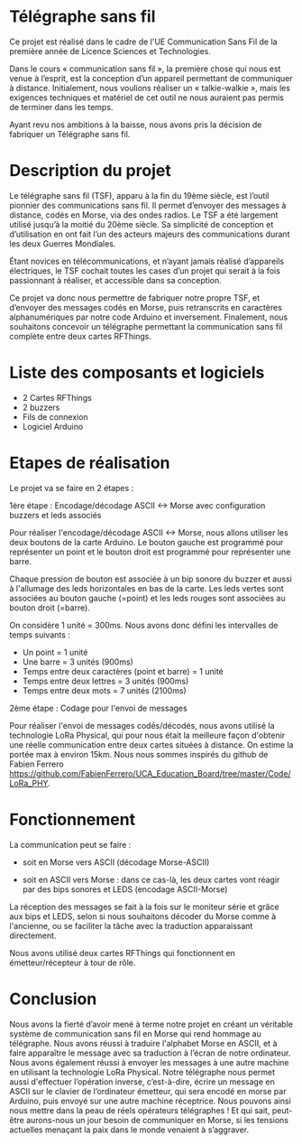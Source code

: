 # Télégraphe sans fil

Ce projet est réalisé dans le cadre de l'UE Communication Sans Fil de la première année de Licence Sciences et Technologies.

Dans le cours « communication sans fil », la première chose qui nous est venue à l’esprit, est la conception d’un appareil permettant de communiquer à distance. Initialement, nous voulions réaliser un « talkie-walkie », mais les exigences techniques et matériel de cet outil ne nous auraient pas permis de terminer dans les temps.

Ayant revu nos ambitions à la baisse, nous avons pris la décision de fabriquer un Télégraphe sans fil.

# Description du projet

Le télégraphe sans fil (TSF), apparu à la fin du 19ème siècle, est l’outil pionnier des communications sans fil.
Il permet d’envoyer des messages à distance, codés en Morse, via des ondes radios. Le TSF a été largement utilisé jusqu’à la moitié du 20ème siècle. Sa simplicité de conception et d’utilisation en ont fait l’un des acteurs majeurs des communications durant les deux Guerres Mondiales.

Étant novices en télécommunications, et n’ayant jamais réalisé d’appareils électriques, le TSF cochait toutes les cases d’un projet qui serait à la fois passionnant à réaliser, et accessible dans sa conception.

Ce projet va donc nous permettre de fabriquer notre propre TSF, et d’envoyer des messages codés en Morse, puis retranscrits en caractères alphanumériques par notre code Arduino et inversement. Finalement, nous souhaitons concevoir un télégraphe permettant la communication sans fil complète entre deux cartes RFThings.

# Liste des composants et logiciels

-	2 Cartes RFThings
-	2 buzzers
-	Fils de connexion
-	Logiciel Arduino

# Etapes de réalisation

Le projet va se faire en 2 étapes :

1ère étape : Encodage/décodage ASCII <-> Morse avec configuration buzzers et leds associés

Pour réaliser l'encodage/décodage ASCII <-> Morse, nous allons utiliser les deux boutons de la carte Arduino. Le bouton gauche est programmé pour représenter un point et le bouton droit est programmé pour représenter une barre.

Chaque pression de bouton est associée à un bip sonore du buzzer et aussi à l'allumage des leds horizontales en bas de la carte. Les leds vertes sont associées au bouton gauche (=point) et les leds rouges sont associées au bouton droit (=barre).

On considère 1 unité = 300ms. Nous avons donc défini les intervalles de temps suivants : 

  - Un point = 1 unité
  - Une barre = 3 unités (900ms)
  - Temps entre deux caractères (point et barre) = 1 unité
  - Temps entre deux lettres = 3 unités (900ms)
  - Temps entre deux mots = 7 unités (2100ms)

2ème étape : Codage pour l'envoi de messages

Pour réaliser l'envoi de messages codés/décodés, nous avons utilisé la technologie LoRa Physical, qui pour nous était la meilleure façon d'obtenir une réelle communication entre deux cartes situées à distance. On estime la portée max à environ 15km. Nous nous sommes inspirés du github de Fabien Ferrero https://github.com/FabienFerrero/UCA_Education_Board/tree/master/Code/LoRa_PHY.

# Fonctionnement

La communication peut se faire :

- soit en Morse vers ASCII (décodage Morse-ASCII)

- soit en ASCII vers Morse : dans ce cas-là, les deux cartes vont réagir par des bips sonores et LEDS (encodage ASCII-Morse)

La réception des messages se fait à la fois sur le moniteur série et grâce aux bips et LEDS, selon si nous souhaitons décoder du Morse comme à l'ancienne, ou se faciliter la tâche avec la traduction apparaissant directement.

Nous avons utilisé deux cartes RFThings qui fonctionnent en émetteur/récepteur à tour de rôle.

# Conclusion

Nous avons la fierté d’avoir mené à terme notre projet en créant un véritable système de communication sans fil en Morse qui rend hommage au télégraphe. 
Nous avons réussi à traduire l'alphabet Morse en ASCII, et à faire apparaître le message avec sa traduction à l’écran de notre ordinateur. Nous avons également réussi à envoyer les messages à une autre machine en utilisant la technologie LoRa Physical.
Notre télégraphe nous permet aussi d'effectuer l’opération inverse, c’est-à-dire, écrire un message en ASCII sur le clavier de l’ordinateur émetteur, qui sera encodé en morse par Arduino, puis envoyé sur une autre machine réceptrice. 
Nous pouvons ainsi nous mettre dans la peau de réels opérateurs télégraphes ! Et qui sait, peut-être aurons-nous un jour besoin de communiquer en Morse, si les tensions actuelles menaçant la paix dans le monde venaient à s’aggraver.

